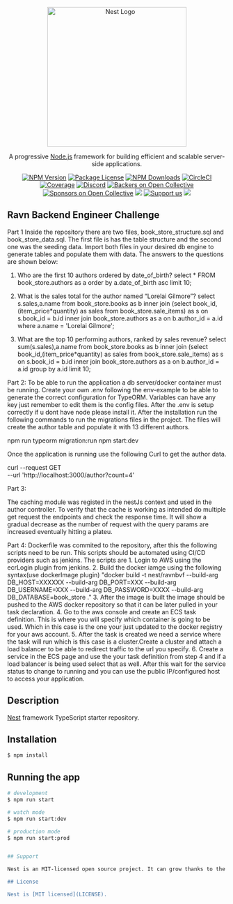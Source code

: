 <p align="center">
  <a href="http://nestjs.com/" target="blank"><img src="https://nestjs.com/img/logo_text.svg" width="320" alt="Nest Logo" /></a>
</p>

[circleci-image]: https://img.shields.io/circleci/build/github/nestjs/nest/master?token=abc123def456
[circleci-url]: https://circleci.com/gh/nestjs/nest

  <p align="center">A progressive <a href="http://nodejs.org" target="_blank">Node.js</a> framework for building efficient and scalable server-side applications.</p>
    <p align="center">
<a href="https://www.npmjs.com/~nestjscore" target="_blank"><img src="https://img.shields.io/npm/v/@nestjs/core.svg" alt="NPM Version" /></a>
<a href="https://www.npmjs.com/~nestjscore" target="_blank"><img src="https://img.shields.io/npm/l/@nestjs/core.svg" alt="Package License" /></a>
<a href="https://www.npmjs.com/~nestjscore" target="_blank"><img src="https://img.shields.io/npm/dm/@nestjs/common.svg" alt="NPM Downloads" /></a>
<a href="https://circleci.com/gh/nestjs/nest" target="_blank"><img src="https://img.shields.io/circleci/build/github/nestjs/nest/master" alt="CircleCI" /></a>
<a href="https://coveralls.io/github/nestjs/nest?branch=master" target="_blank"><img src="https://coveralls.io/repos/github/nestjs/nest/badge.svg?branch=master#9" alt="Coverage" /></a>
<a href="https://discord.gg/G7Qnnhy" target="_blank"><img src="https://img.shields.io/badge/discord-online-brightgreen.svg" alt="Discord"/></a>
<a href="https://opencollective.com/nest#backer" target="_blank"><img src="https://opencollective.com/nest/backers/badge.svg" alt="Backers on Open Collective" /></a>
<a href="https://opencollective.com/nest#sponsor" target="_blank"><img src="https://opencollective.com/nest/sponsors/badge.svg" alt="Sponsors on Open Collective" /></a>
  <a href="https://paypal.me/kamilmysliwiec" target="_blank"><img src="https://img.shields.io/badge/Donate-PayPal-ff3f59.svg"/></a>
    <a href="https://opencollective.com/nest#sponsor"  target="_blank"><img src="https://img.shields.io/badge/Support%20us-Open%20Collective-41B883.svg" alt="Support us"></a>
  <a href="https://twitter.com/nestframework" target="_blank"><img src="https://img.shields.io/twitter/follow/nestframework.svg?style=social&label=Follow"></a>
</p>
  <!--[![Backers on Open Collective](https://opencollective.com/nest/backers/badge.svg)](https://opencollective.com/nest#backer)
  [![Sponsors on Open Collective](https://opencollective.com/nest/sponsors/badge.svg)](https://opencollective.com/nest#sponsor)-->


## Ravn Backend Engineer Challenge

Part 1
Inside the repository there are two files, book_store_structure.sql and book_store_data.sql. The first file is has the table structure and the second one was the seeding data. Import both files in your desired db engine to generate tables and populate them with data. The answers to the questions are shown below:

1. Who are the first 10 authors ordered by date_of_birth?
    select * FROM book_store.authors as a order by a.date_of_birth asc limit 10; 

2. What is the sales total for the author named “Lorelai Gilmore”?
    select s.sales,a.name from book_store.books as b
    inner join (select book_id,(item_price*quantity) as sales from book_store.sale_items) as s on s.book_id = b.id
    inner join book_store.authors as a on b.author_id = a.id
    where a.name = 'Lorelai Gilmore';

3. What are the top 10 performing authors, ranked by sales revenue?
    select sum(s.sales),a.name from book_store.books as b
    inner join (select book_id,(item_price*quantity) as sales from book_store.sale_items) as s on s.book_id = b.id
    inner join book_store.authors as a on b.author_id = a.id
    group by a.id limit 10;

Part 2:
To be able to run the application a db server/docker container must be running. Create your own .env following the env-example to be able to generate the correct configuration for TypeORM. Variables can have any key just remember to edit them is the config files. After the .env is setup correctly if u dont have node please install it. After the installation run the following commands to run the migrations files in the project. The files will create the author table and populate it with 13 different authors.

npm run typeorm migration:run
npm start:dev

Once the application is running use the following Curl to get the author data.

curl --request GET \
  --url 'http://localhost:3000/author?count=4'

Part 3:

The caching module was registed in the nestJs context and used in the author controller. To verify that the cache is working as intended do multiple get request the endpoints and check the response time. It will show a gradual decrease as the number of request with the query params are increased eventually hitting a plateu.

Part 4:
Dockerfile was commited to the repository, after this the following scripts need to be run. This scripts should be automated using CI/CD providers such as jenkins. The scripts are 
      1. Login to AWS using the ecrLogin plugin from jenkins.
      2. Build the docker iamge using the following syntax(use dockerImage plugin) "docker build -t nest/ravnbvf --build-arg DB_HOST=XXXXXX --build-arg DB_PORT=XXX --build-arg DB_USERNAME=XXX --build-arg DB_PASSWORD=XXXX --build-arg DB_DATABASE=book_store ."
      3. After the image is built the image should be pushed to the AWS docker repository so that it can be later pulled in your task declaration.
      4. Go to the aws console and create an ECS task definition. This is where you will specify which container is going to be used. Which in this case is the one your just updated to the docker registry for your aws account.
      5. After the task is created we need a service where the task will run which is this case is a cluster.Create a cluster and attach a load balancer to be able to redirect traffic to the url you specify.
      6. Create a service in the ECS page and use the your task definition from step 4 and if a load balancer is being used select that as well. After this wait for the service status to change to running and you can use the public IP/configured host to access your application.

## Description

[Nest](https://github.com/nestjs/nest) framework TypeScript starter repository.

## Installation

```bash
$ npm install
```

## Running the app

```bash
# development
$ npm run start

# watch mode
$ npm run start:dev

# production mode
$ npm run start:prod


## Support

Nest is an MIT-licensed open source project. It can grow thanks to the sponsors and support by the amazing backers. If you'd like to join them, please [read more here](https://docs.nestjs.com/support).

## License

Nest is [MIT licensed](LICENSE).
